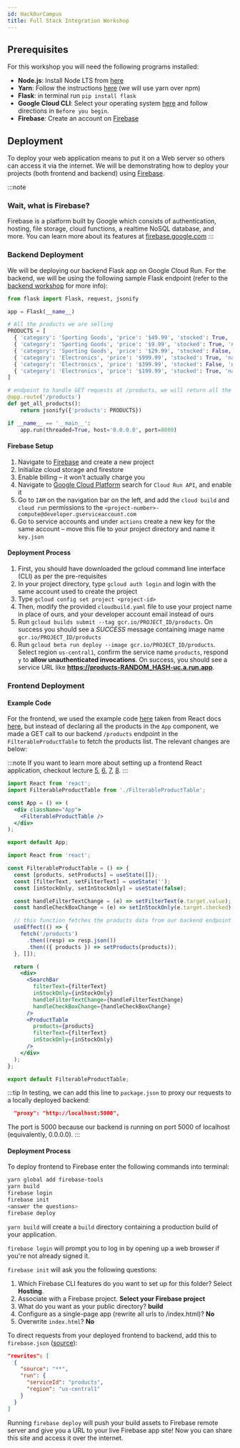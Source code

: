```yaml
---
id: HackOurCampus
title: Full Stack Integration Workshop
---
```


## Prerequisites

For this workshop you will need the following programs installed:

- **Node.js**: Install Node LTS from [here](https://nodejs.org/en/download/)
- **Yarn**: Follow the instructions [here](https://classic.yarnpkg.com/en/docs/install) (we will use yarn over npm)
- **Flask**: in terminal run `pip install flask`
- **Google Cloud CLI**: Select your operating system [here](https://cloud.google.com/sdk/docs/quickstarts) and follow directions in `Before you begin`.
- **Firebase**: Create an account on [Firebase](https://firebase.google.com/)

## Deployment

To deploy your web application means to put it on a Web server so others can access it via the internet. We will be demonstrating how to deploy your projects (both frontend and backend) using [Firebase](https://firebase.google.com/).

:::note

### Wait, what is Firebase?

Firebase is a platform built by Google which consists of authentication, hosting, file storage, cloud functions, a realtime NoSQL database, and more. You can learn more about its features at [firebase.google.com](https://firebase.google.com/)
:::

### Backend Deployment

We will be deploying our backend Flask app on Google Cloud Run. For the backend, we will be using the following sample Flask endpoint (refer to the [backend workshop](https://backend-course.cornellappdev.com/hackourcampus) for more info):

```python title="app.py"
from flask import Flask, request, jsonify

app = Flask(__name__)

# All the products we are selling
PRODUCTS = [
  { 'category': 'Sporting Goods', 'price': '$49.99', 'stocked': True, 'name': 'Football' },
  { 'category': 'Sporting Goods', 'price': '$9.99', 'stocked': True, 'name': 'Baseball' },
  { 'category': 'Sporting Goods', 'price': '$29.99', 'stocked': False, 'name': 'Basketball' },
  { 'category': 'Electronics', 'price': '$999.99', 'stocked': True, 'name': 'iPad Pro' },
  { 'category': 'Electronics', 'price': '$399.99', 'stocked': False, 'name': 'iPhone 5' },
  { 'category': 'Electronics', 'price': '$199.99', 'stocked': True, 'name': 'Nexus 7' }
]

# endpoint to handle GET requests at /products, we will return all the entries in PRODUCTS
@app.route('/products')
def get_all_products():
    return jsonify({'products': PRODUCTS})

if __name__ == '__main__':
    app.run(threaded=True, host='0.0.0.0', port=8080)
```

#### Firebase Setup

1. Navigate to [Firebase](https://firebase.google.com/) and create a new project
2. Initialize cloud storage and firestore
3. Enable billing – it won’t actually charge you
4. Navigate to [Google Cloud Platform](https://console.cloud.google.com/) search for `Cloud Run API`, and enable it
5. Go to `IAM` on the navigation bar on the left, and add the `cloud build` and `cloud run` permissions to the `<project-number>-compute@developer.gserviceaccount.com`
6. Go to service accounts and under `actions` create a new key for the same account – move this file to your project directory and name it `key.json`

#### Deployment Process

1. First, you should have downloaded the gcloud command line interface (CLI) as per the pre-requisites
2. In your project directory, type `gcloud auth login` and login with the same account used to create the project
3. Type `gcloud config set project <project-id>`
4. Then, modify the provided `cloudbuild.yaml` file to use your project name in place of ours, and your developer account email instead of ours
5. Run `gcloud builds submit --tag gcr.io/PROJECT_ID/products`. On success you should see a _SUCCESS_ message containing image name `gcr.io/PROJECT_ID/products`
6. Run `gcloud beta run deploy --image gcr.io/PROJECT_ID/products`. Select region `us-central1`, confirm the service name `products`, respond `y` to **allow unauthenticated invocations**. On success, you should see a service URL like **https://products-RANDOM_HASH-uc.a.run.app**.

### Frontend Deployment

#### Example Code

For the frontend, we used the example code [here](./lecture7#filterable-product-table-example) taken from React docs [here](https://reactjs.org/docs/thinking-in-react.html), but instead of declaring all the products in the `App` component, we made a GET call to our backend `/products` endpoint in the `FilterableProductTable` to fetch the products list. The relevant changes are below:

:::note
If you want to learn more about setting up a frontend React application, checkout lecture [5](./lecture5), [6](./lecture6), [7](./lecture7), [8](./lecture8).
:::

```jsx title="App.js"
import React from 'react';
import FilterableProductTable from './FilterableProductTable';

const App = () => (
  <div className="App">
    <FilterableProductTable />
  </div>
);

export default App;
```

```jsx title="FilterableProductTable.jsx"
import React from 'react';

const FilterableProductTable = () => {
  const [products, setProducts] = useState([]);
  const [filterText, setFilterText] = useState('');
  const [inStockOnly, setInStockOnly] = useState(false);

  const handleFilterTextChange = (e) => setFilterText(e.target.value);
  const handleCheckBoxChange = (e) => setInStockOnly(e.target.checked);

  // this function fetches the products data from our backend endpoint
  useEffect(() => {
    fetch('/products')
      .then((resp) => resp.json())
      .then(({ products }) => setProducts(products));
  }, []);

  return (
    <div>
      <SearchBar
        filterText={filterText}
        inStockOnly={inStockOnly}
        handleFilterTextChange={handleFilterTextChange}
        handleCheckBoxChange={handleCheckBoxChange}
      />
      <ProductTable
        products={products}
        filterText={filterText}
        inStockOnly={inStockOnly}
      />
    </div>
  );
};

export default FilterableProductTable;
```

<!-- prettier-ignore-start -->

:::tip
In testing, we can add this line to `package.json` to proxy our requests to a locally deployed backend:

```json
  "proxy": "http://localhost:5000",
```

The port is 5000 because our backend is running on port 5000 of localhost (equivalently, 0.0.0.0).
:::

<!-- prettier-ignore-start -->

#### Deployment Process

To deploy frontend to Firebase enter the following commands into terminal:

```bash
yarn global add firebase-tools
yarn build
firebase login
firebase init
<answer the questions>
firebase deploy
```

`yarn build` will create a `build` directory containing a production build of your application.

`firebase login` will prompt you to log in by opening up a web browser if you're not already signed it.

`firebase init` will ask you the following questions:

1. Which Firebase CLI features do you want to set up for this folder? Select **Hosting**.
2. Associate with a Firebase project. **Select your Firebase project**
3. What do you want as your public directory? **build**
4. Configure as a single-page app (rewrite all urls to /index.html)? **No**
5. Overwrite `index.html`? **No**

To direct requests from your deployed frontend to backend, add this to `firebase.json` ([source](https://firebase.google.com/docs/hosting/cloud-run)):

```json title="firebase.json"
"rewrites": [
  {
    "source": "**",
    "run": {
      "serviceId": "products",
      "region": "us-central1"
    }
  }
]
```

Running `firebase deploy` will push your build assets to Firebase remote server and give you a URL to your live Firebase app site! Now you can share this site and access it over the internet.
